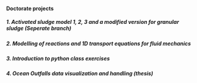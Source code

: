 #### Doctorate projects


##### 1. Activated sludge model 1, 2, 3 and a modified version for granular sludge (Seperate branch)
##### 2. Modelling of reactions and 1D transport equations for fluid mechanics
##### 3. Introduction to python class exercises 
##### 4. Ocean Outfalls data visualization and handling (thesis)


